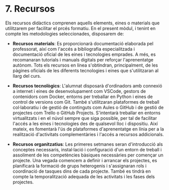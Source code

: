 # 7. Recursos

Els recursos didàctics comprenen aquells elements, eines o materials que utilitzarem per facilitar el prcés formatiu. En el present mòdul, i tenint en compte les metodologies seleccionades, disposarem de:

* **Recursos materials**: Es proporcionarà documentació elaborada pel professorat, així com l'accés a bibliografia especialitzada i documentació oficial de les eines i tecnologies emprades. A més, es recomanaran tutorials i manuals digitals per reforçar l'aprenentatge autònom. Tots els recursos en línea s'obtindran, principalment, de les pàgines oficials de les diferents tecnologies i eines que s'utilitzaran al llarg del curs. 

* **Recursos tecnològics**: L'alumnat disposarà d'ordinadors amb connexió a internet i eines de desenvolupament com VSCode, gestors de contenidors com Docker, entorns per treballar en Python i eines de control de versions com Git. També s'utilitzaran plataformes de treball col·laboratiu i de gestió de continguts com Aules o GitHub i de gestió de projectes com Trello o GitHub Projects. S'intentarà treballar en entorns virtualitzats i en el núvol sempre que siga possible, per tal de facilitar l'accés a les eines i tecnologies des de qualsevol lloc i dispositiu. Així mateix, es fomentarà l'ús de plataformes d'aprenentatge en línia per a la realització d'activitats complementàries i l'accés a recursos addicionals.

* **Recursos organitzatius**:
Les primeres setmanes seran d'introducció als conceptes necessaris, instal·lació i configuració d'un entorn de treball i assoliment de les competències bàsiques necessàries per començar un projecte. Una vegada comencem a definir i arrancar els projectes, es planificarà la formació de grups heterogenis i s'assignaran rols i coordinació de tasques dins de cada projecte. També es tindrà en compte la temporalització adequada de les activitats i les fases dels projectes.
